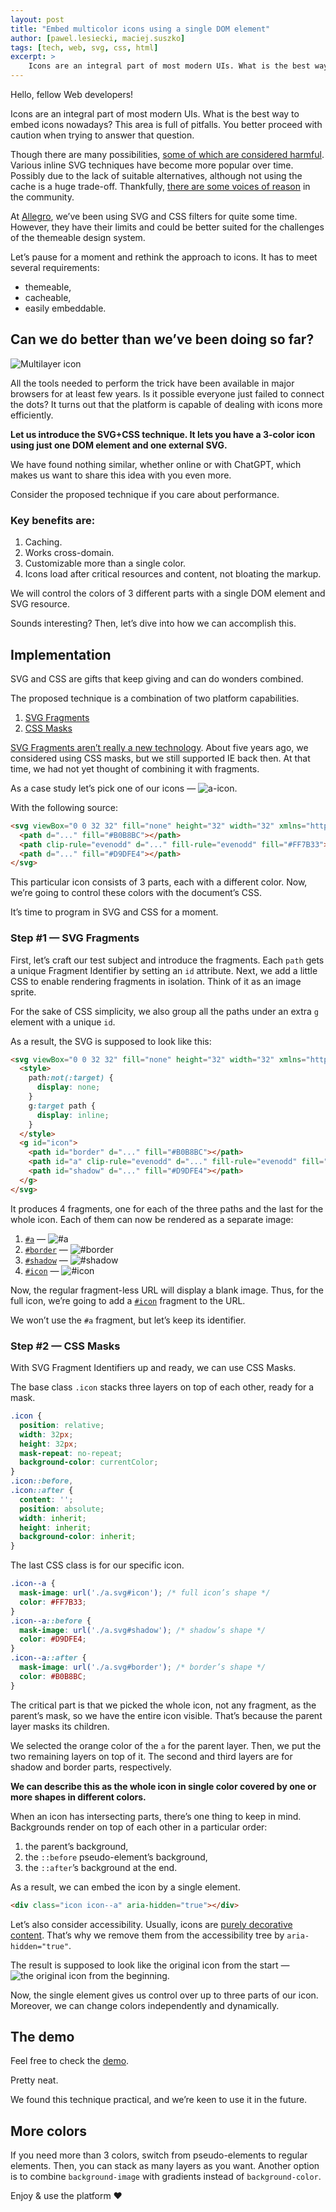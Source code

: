 ```yaml
---
layout: post
title: "Embed multicolor icons using a single DOM element"
author: [pawel.lesiecki, maciej.suszko]
tags: [tech, web, svg, css, html]
excerpt: >
    Icons are an integral part of most modern UIs. What is the best way to embed icons nowadays?
---
```

Hello, fellow Web developers!

Icons are an integral part of most modern UIs.
What is the best way to embed icons nowadays?
This area is full of pitfalls.
You better proceed with caution when trying to answer that question.

Though there are many possibilities, [some of which are considered harmful](https://twitter.com/_developit/status/1382838799420514317).
Various inline SVG techniques have become more popular over time. Possibly due to the lack of suitable alternatives, although not using the cache is a huge trade-off.
Thankfully, [there are some voices of reason](https://twitter.com/getifyX/status/1720810762409566459) in the community.

At [Allegro](https://allegro.tech/), we’ve been using SVG and CSS filters for quite some time.
However, they have their limits and could be better suited for the challenges of the themeable design system.

Let’s pause for a moment and rethink the approach to icons.
It has to meet several requirements:
- themeable,
- cacheable,
- easily embeddable.

## Can we do better than we’ve been doing so far?

![Multilayer icon](/img/articles/2024-01-10-embed-multicolor-icons-using-a-single-DOM-element/icon.webp "Multilayer icon")

All the tools needed to perform the trick have been available in major browsers for at least few years.
Is it possible everyone just failed to connect the dots?
It turns out that the platform is capable of dealing with icons more efficiently.

**Let us introduce the SVG+CSS technique. It lets you have a 3-color icon using just one DOM element and one external SVG.**

We have found nothing similar, whether online or with ChatGPT, which makes us want to share this idea with you even more.

Consider the proposed technique if you care about performance.

### Key benefits are:

1. Caching.
2. Works cross-domain.
3. Customizable more than a single color.
4. Icons load after critical resources and content, not bloating the markup.

We will control the colors of 3 different parts with a single DOM element and SVG resource.

Sounds interesting? Then, let’s dive into how we can accomplish this.

## Implementation

SVG and CSS are gifts that keep giving and can do wonders combined.

The proposed technique is a combination of two platform capabilities.
1. [SVG Fragments](https://css-tricks.com/svg-fragment-identifiers-work/)
2. [CSS Masks](https://developer.mozilla.org/en-US/docs/Web/CSS/mask-image)

[SVG Fragments aren’t really a new technology](https://caniuse.com/svg-fragment).
About five years ago, we considered using CSS masks, but we still supported IE back then.
At that time, we had not yet thought of combining it with fragments.

As a case study let’s pick one of our icons —
<img class="inline-image" alt="a-icon" src ="https://a.allegroimg.com/original/34412f/ae71613e49d986c5c838698e2e86/illustration-allegro-in-circle-big-db0c91e439"/>.

With the following source:

```html
<svg viewBox="0 0 32 32" fill="none" height="32" width="32" xmlns="http://www.w3.org/2000/svg">
  <path d="..." fill="#B0B8BC"></path>
  <path clip-rule="evenodd" d="..." fill-rule="evenodd" fill="#FF7B33"></path>
  <path d="..." fill="#D9DFE4"></path>
</svg>
```

This particular icon consists of 3 parts, each with a different color.
Now, we’re going to control these colors with the document’s CSS.

It’s time to program in SVG and CSS for a moment.

### Step #1 — SVG Fragments

First, let’s craft our test subject and introduce the fragments.
Each `path` gets a unique Fragment Identifier by setting an `id` attribute.
Next, we add a little CSS to enable rendering fragments in isolation. Think of it as an image sprite.

For the sake of CSS simplicity, we also group all the paths under an extra `g` element with a unique `id`.

As a result, the SVG is supposed to look like this:

```html
<svg viewBox="0 0 32 32" fill="none" height="32" width="32" xmlns="http://www.w3.org/2000/svg">
  <style>
    path:not(:target) {
      display: none;
    }
    g:target path {
      display: inline;
    }
  </style>
  <g id="icon">
    <path id="border" d="..." fill="#B0B8BC"></path>
    <path id="a" clip-rule="evenodd" d="..." fill-rule="evenodd" fill="#FF7B33"></path>
    <path id="shadow" d="..." fill="#D9DFE4"></path>
  </g>
</svg>
```

It produces 4 fragments, one for each of the three paths and the last for the whole icon. Each of them can now be rendered as a separate image:

1. [`#a`](https://a.allegroimg.com/original/34901c/db3b33c5488eb13bc5244e215953/illustration-allegro-in-circle-big-ab3336c0b3#a) — <img class="inline-image" alt="#a" src="https://a.allegroimg.com/original/34901c/db3b33c5488eb13bc5244e215953/illustration-allegro-in-circle-big-ab3336c0b3#a"/>
2. [`#border`](https://a.allegroimg.com/original/34901c/db3b33c5488eb13bc5244e215953/illustration-allegro-in-circle-big-ab3336c0b3#border) — <img class="inline-image" alt="#border" src="https://a.allegroimg.com/original/34901c/db3b33c5488eb13bc5244e215953/illustration-allegro-in-circle-big-ab3336c0b3#border"/>
3. [`#shadow`](https://a.allegroimg.com/original/34901c/db3b33c5488eb13bc5244e215953/illustration-allegro-in-circle-big-ab3336c0b3#shadow) — <img class="inline-image" alt="#shadow" src="https://a.allegroimg.com/original/34901c/db3b33c5488eb13bc5244e215953/illustration-allegro-in-circle-big-ab3336c0b3#shadow"/>
4. [`#icon`](https://a.allegroimg.com/original/34901c/db3b33c5488eb13bc5244e215953/illustration-allegro-in-circle-big-ab3336c0b3#icon) — <img class="inline-image" alt="#icon" src="https://a.allegroimg.com/original/34901c/db3b33c5488eb13bc5244e215953/illustration-allegro-in-circle-big-ab3336c0b3#icon"/>

Now, the regular fragment-less URL will display a blank image.
Thus, for the full icon, we’re going to add a [`#icon`](https://a.allegroimg.com/original/34c91a/651290b94002acbe836ae520e8ff/illustration-allegro-in-circle-big-ab3336c0b3#icon) fragment to the URL.

We won’t use the `#a` fragment, but let’s keep its identifier.

### Step #2 — CSS Masks

With SVG Fragment Identifiers up and ready, we can use CSS Masks.

The base class `.icon` stacks three layers on top of each other, ready for a mask.

```css
.icon {
  position: relative;
  width: 32px;
  height: 32px;
  mask-repeat: no-repeat;
  background-color: currentColor;
}
.icon::before,
.icon::after {
  content: '';
  position: absolute;
  width: inherit;
  height: inherit;
  background-color: inherit;
}
```

The last CSS class is for our specific icon.

```css
.icon--a {
  mask-image: url('./a.svg#icon'); /* full icon’s shape */
  color: #FF7B33;
}
.icon--a::before {
  mask-image: url('./a.svg#shadow'); /* shadow’s shape */
  color: #D9DFE4;
}
.icon--a::after {
  mask-image: url('./a.svg#border'); /* border’s shape */
  color: #B0B8BC;
}
```

The critical part is that we picked the whole icon, not any fragment, as the parent’s mask, so we have the entire icon visible.
That’s because the parent layer masks its children.

We selected the orange color of the `a` for the parent layer.
Then, we put the two remaining layers on top of it.
The second and third layers are for shadow and border parts, respectively.

**We can describe this as the whole icon in single color covered by one or more shapes in different colors.**

When an icon has intersecting parts, there’s one thing to keep in mind.
Backgrounds render on top of each other in a particular order:
1. the parent’s background,
2. the `::before` pseudo-element’s background,
3. the `::after`’s background at the end.

As a result, we can embed the icon by a single element.

```html
<div class="icon icon--a" aria-hidden="true"></div>
```

Let’s also consider accessibility.
Usually, icons are [purely decorative content](https://developer.mozilla.org/en-US/docs/Web/Accessibility/ARIA/Attributes/aria-hidden#description).
That’s why we remove them from the accessibility tree by `aria-hidden="true"`.

The result is supposed to look like the original icon from the start —
<img class="inline-image" alt="the original icon from the beginning" src="https://a.allegroimg.com/original/34412f/ae71613e49d986c5c838698e2e86/illustration-allegro-in-circle-big-db0c91e439"/>.

Now, the single element gives us control over up to three parts of our icon.
Moreover, we can change colors independently and dynamically.

## The demo
Feel free to check the [demo](https://three-colors-one-element-icon.plesiecki.repl.co/).

Pretty neat.

We found this technique practical, and we’re keen to use it in the future.

## More colors
If you need more than 3 colors, switch from pseudo-elements to regular elements. Then, you can stack as many layers as you want.
Another option is to combine `background-image` with gradients instead of `background-color`.

Enjoy & use the platform ❤️

